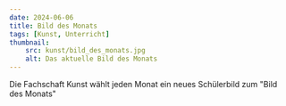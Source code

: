 ```yaml
---
date: 2024-06-06
title: Bild des Monats
tags: [Kunst, Unterricht]
thumbnail:
    src: kunst/bild_des_monats.jpg
    alt: Das aktuelle Bild des Monats
---
```

<p>Die Fachschaft Kunst wählt jeden Monat ein neues Schülerbild zum "Bild des Monats"</p>
<gallery images="/images/kunst/bild_des_monats/april23_max_werner.jpg,/images/kunst/bild_des_monats/april23_raya_dobreva.jpg,/images/kunst/bild_des_monats/november_23_benjamin_grohmann.jpg,/images/kunst/bild_des_monats/november23_anne_gruenberg.jpg,/images/kunst/bild_des_monats/dezember23.jpg,/images/kunst/bild_des_monats/dezember23_2.jpg,/images/kunst/bild_des_monats/januar24.jpg,/images/kunst/bild_des_monats/januar24_2.jpg,/images/kunst/bild_des_monats/februar24_daniel_pugowkin.jpg,/images/kunst/bild_des_monats/juni24_anne_gruenberg.jpg,/images/kunst/bild_des_monats/juni24_sophia_hintermeyer.jpg"></gallery>
